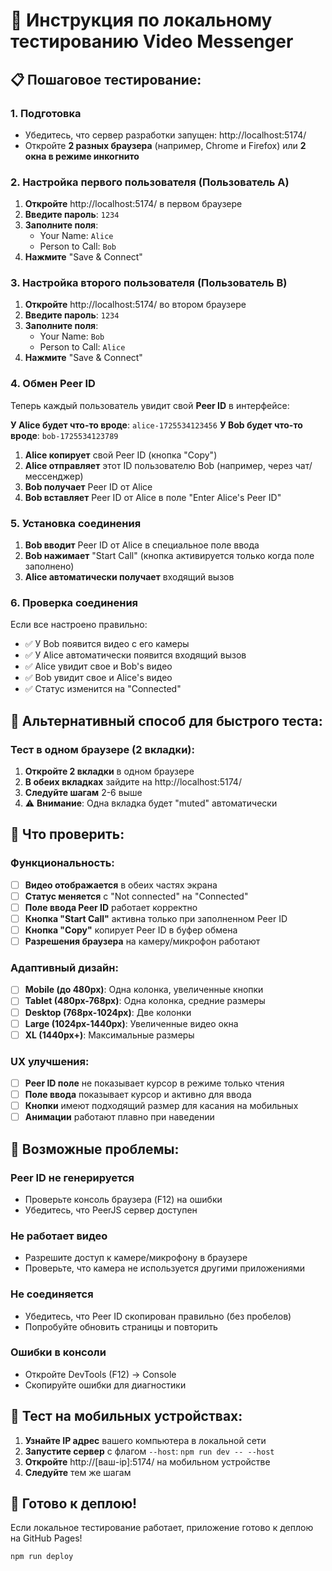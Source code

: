 # 🧪 Инструкция по локальному тестированию Video Messenger

## 📋 **Пошаговое тестирование:**

### 1. **Подготовка**
- Убедитесь, что сервер разработки запущен: http://localhost:5174/
- Откройте **2 разных браузера** (например, Chrome и Firefox) или **2 окна в режиме инкогнито**

### 2. **Настройка первого пользователя (Пользователь A)**

1. **Откройте** http://localhost:5174/ в первом браузере
2. **Введите пароль**: `1234`
3. **Заполните поля**:
   - Your Name: `Alice`
   - Person to Call: `Bob`
4. **Нажмите** "Save & Connect"

### 3. **Настройка второго пользователя (Пользователь B)**

1. **Откройте** http://localhost:5174/ во втором браузере  
2. **Введите пароль**: `1234`
3. **Заполните поля**:
   - Your Name: `Bob`
   - Person to Call: `Alice`
4. **Нажмите** "Save & Connect"

### 4. **Обмен Peer ID**

Теперь каждый пользователь увидит свой **Peer ID** в интерфейсе:

**У Alice будет что-то вроде**: `alice-1725534123456`
**У Bob будет что-то вроде**: `bob-1725534123789`

1. **Alice копирует** свой Peer ID (кнопка "Copy")
2. **Alice отправляет** этот ID пользователю Bob (например, через чат/мессенджер)
3. **Bob получает** Peer ID от Alice
4. **Bob вставляет** Peer ID от Alice в поле "Enter Alice's Peer ID"

### 5. **Установка соединения**

1. **Bob вводит** Peer ID от Alice в специальное поле ввода
2. **Bob нажимает** "Start Call" (кнопка активируется только когда поле заполнено)
3. **Alice автоматически получает** входящий вызов

### 6. **Проверка соединения**

Если все настроено правильно:
- ✅ У Bob появится видео с его камеры
- ✅ У Alice автоматически появится входящий вызов  
- ✅ Alice увидит свое и Bob's видео
- ✅ Bob увидит свое и Alice's видео
- ✅ Статус изменится на "Connected"

## 🔧 **Альтернативный способ для быстрого теста:**

### Тест в одном браузере (2 вкладки):

1. **Откройте 2 вкладки** в одном браузере
2. **В обеих вкладках** зайдите на http://localhost:5174/
3. **Следуйте шагам** 2-6 выше
4. ⚠️ **Внимание**: Одна вкладка будет "muted" автоматически

## 🎯 **Что проверить:**

### **Функциональность:**
- [ ] **Видео отображается** в обеих частях экрана
- [ ] **Статус меняется** с "Not connected" на "Connected"
- [ ] **Поле ввода Peer ID** работает корректно
- [ ] **Кнопка "Start Call"** активна только при заполненном Peer ID
- [ ] **Кнопка "Copy"** копирует Peer ID в буфер обмена
- [ ] **Разрешения браузера** на камеру/микрофон работают

### **Адаптивный дизайн:**
- [ ] **Mobile (до 480px)**: Одна колонка, увеличенные кнопки
- [ ] **Tablet (480px-768px)**: Одна колонка, средние размеры
- [ ] **Desktop (768px-1024px)**: Две колонки
- [ ] **Large (1024px-1440px)**: Увеличенные видео окна
- [ ] **XL (1440px+)**: Максимальные размеры

### **UX улучшения:**
- [ ] **Peer ID поле** не показывает курсор в режиме только чтения
- [ ] **Поле ввода** показывает курсор и активно для ввода
- [ ] **Кнопки** имеют подходящий размер для касания на мобильных
- [ ] **Анимации** работают плавно при наведении

## 🐛 **Возможные проблемы:**

### **Peer ID не генерируется**
- Проверьте консоль браузера (F12) на ошибки
- Убедитесь, что PeerJS сервер доступен

### **Не работает видео**
- Разрешите доступ к камере/микрофону в браузере
- Проверьте, что камера не используется другими приложениями

### **Не соединяется**
- Убедитесь, что Peer ID скопирован правильно (без пробелов)
- Попробуйте обновить страницы и повторить

### **Ошибки в консоли**
- Откройте DevTools (F12) → Console
- Скопируйте ошибки для диагностики

## 📱 **Тест на мобильных устройствах:**

1. **Узнайте IP адрес** вашего компьютера в локальной сети
2. **Запустите сервер** с флагом `--host`: `npm run dev -- --host`
3. **Откройте** http://[ваш-ip]:5174/ на мобильном устройстве
4. **Следуйте** тем же шагам

## 🚀 **Готово к деплою!**

Если локальное тестирование работает, приложение готово к деплою на GitHub Pages!

```bash
npm run deploy
```
